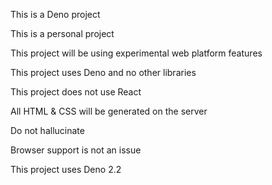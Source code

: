 This is a Deno project

This is a personal project

This project will be using experimental web platform features

This project uses Deno and no other libraries

This project does not use React

All HTML & CSS will be generated on the server

Do not hallucinate

Browser support is not an issue

This project uses Deno 2.2
